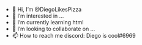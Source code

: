 - 👋 Hi, I’m @DiegoLikesPizza
- 👀 I’m interested in ...
- 🌱 I’m currently learning html
- 💞️ I’m looking to collaborate on ...
- 📫 How to reach me discord: Diego is cool#6969

<!---
DiegoLikesPizza/DiegoLikesPizza is a ✨ special ✨ repository because its `README.md` (this file) appears on your GitHub profile.
You can click the Preview link to take a look at your changes.
--->
